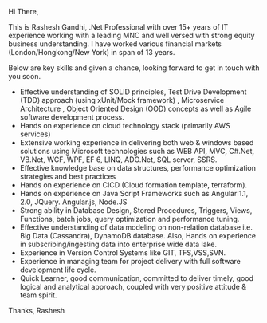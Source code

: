 Hi There,

This is Rashesh Gandhi, .Net Professional with over 15+ years of IT experience working with a leading MNC and well versed with strong equity business understanding. I have worked various financial markets (London/Hongkong/New York) in span of 13 years. 

Below are key skills and given a chance, looking forward to get in touch with you soon.

- Effective understanding of SOLID principles, Test Drive Development (TDD) approach (using xUnit/Mock framework) , Microservice Architecture , Object Oriented Design (OOD) concepts as well as Agile software development process.
- Hands on experience on cloud technology stack (primarily AWS services) 
- Extensive working experience in delivering both web & windows based solutions using Microsoft technologies such as WEB API, MVC, C#.Net, VB.Net, WCF, WPF, EF 6, LINQ, ADO.Net, SQL server, SSRS.
- Effective knowledge base on data structures, performance optimization strategies and best practices
- Hands on experience on CICD (Cloud formation template, terraform).
- Hands on experience on Java Script Frameworks such as Angular 1.1, 2.0, JQuery. Angular.js, Node.JS
- Strong ability in Database Design, Stored Procedures, Triggers, Views, Functions, batch jobs, query optimization and performance tuning. 
- Effective understanding of data modeling on non-relation database i.e. Big Data (Cassandra), DynamoDB database. Also, Hands on experience in subscribing/ingesting data into enterprise wide data lake.
- Experience in Version Control Systems like GIT, TFS,VSS,SVN. 
- Experience in managing team for project delivery with full software development life cycle. 
- Quick Learner, good communication, committed to deliver timely, good logical and analytical approach, coupled with very positive attitude & team spirit.

Thanks,
Rashesh 
